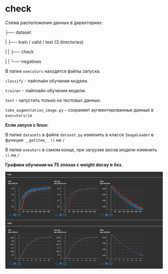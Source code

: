 # check

Схема расположения данных в директориях:

├── dataset


|   ├── train / valid / test (3 directories) 


|   |   ├── check


|   |   └── negatives

В папке `executors` находятся файлы запуска. 

`classify` - пайплайн обучения модели.

`trainer` - пайплайн обучения модели.

`test` - запустить только на тестовых данных.

`take_augmentation_image.py` - сохраняет аугментированные данные в `executors/im`

**Если запуск с linux:**

В папке `datasets` в файле `dataset.py` изменить в классе `ImageLoader` в функции `__getitem__` `\\` на `/`

В папке `exeutors` в самом конце, при загрузке весов модели изменить `\\` на `/`

**Графики обучения на 75 эпохах с weight decay и без.**

![img.png](img.png)
